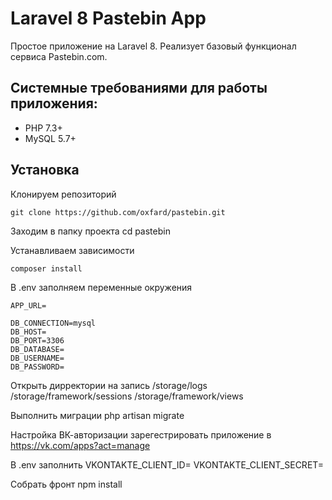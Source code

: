 # Laravel 8 Pastebin App
Простое приложение на Laravel 8. Реализует базовый функционал сервиса Pastebin.com.

## Системные  требованиями для работы приложения:
* PHP 7.3+
* MySQL 5.7+

## Установка
Клонируем репозиторий

    git clone https://github.com/oxfard/pastebin.git

Заходим в папку проекта
    cd pastebin

Устанавливаем зависимости

    composer install

В .env заполняем переменные окружения

	APP_URL=
    
    DB_CONNECTION=mysql
	DB_HOST=
	DB_PORT=3306
	DB_DATABASE=
	DB_USERNAME=
	DB_PASSWORD=

Открыть дирректории на запись
	/storage/logs
	/storage/framework/sessions
	/storage/framework/views

Выполнить миграции
	php artisan migrate

Настройка ВК-авторизации
	зарегестрировать приложение в https://vk.com/apps?act=manage

В .env заполнить 
    VKONTAKTE_CLIENT_ID=
    VKONTAKTE_CLIENT_SECRET=

Собрать фронт
    npm install
    
